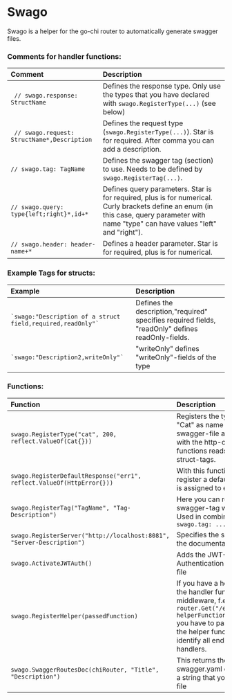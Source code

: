 # Swago

Swago is a helper for the go-chi router to automatically generate swagger files.

### Comments for handler functions: 
|Comment|Description|
|:---|:---|
|``` // swago.response: StructName```|Defines the response type. Only use the types that you have declared with ```swago.RegisterType(...)``` (see below)|
|``` // swago.request: StructName*,Description```|Defines the request type (```swago.RegisterType(...)```). Star is for required. After comma you can add a description.|
|``` // swago.tag: TagName ```|Defines the swagger tag (section) to use. Needs to be defined by ```swago.RegisterTag(...)```. |
|``` // swago.query: type{left;right}*,id+* ```|Defines query parameters. Star is for required, plus is for numerical. Curly brackets define an enum (in this case, query parameter with name "type" can have values "left" and "right").
|``` // swago.header: header-name+* ```|Defines a header parameter. Star is for required, plus is for numerical.|

### Example Tags for structs:
|Example|Description|
|:---|:---|
|``` `swago:"Description of a struct field,required,readOnly"` ```|Defines the description,"required" specifies required fields, "readOnly" defines readOnly-fields.|
|``` `swago:"Description2,writeOnly"` ```|"writeOnly" defines "writeOnly"-fields of the type

### Functions:
|Function|Description|
|:---|:---|
|``` swago.RegisterType("cat", 200, reflect.ValueOf(Cat{})) ```|Registers the type of struct "Cat" as name "cat" for the swagger-file and associates it with the http-code 200. This functions reads the 'swago' struct-tags.|
|``` swago.RegisterDefaultResponse("err1", reflect.ValueOf(HttpError{})) ```|With this function you can register a default response, that is assigned to every endpoint.|
|``` swago.RegisterTag("TagName", "Tag-Description") ```|Here you can register a swagger-tag with a description. Used in combination with ``` // swago.tag: ... ```|
|``` swago.RegisterServer("http://localhost:8081", "Server-Description") ```|Specifies the server to use for the documentation file|
|``` swago.ActivateJWTAuth() ```| Adds the JWT-Bearer Authentication to the swagger-file|
|``` swago.RegisterHelper(passedFunction) ```|If you have a helper function for the handler functions (like a middleware, f.e. ```router.Get("/endpoint", helperFunction(actualHandler))``` you have to paste this code into the helper function to correctly identify all endpoints and handlers.|
|``` swago.SwaggerRoutesDoc(chiRouter, "Title", "Description") ```|This returns the final swagger.yaml documentation as a string that you can print to a file|